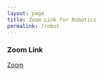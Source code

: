 ```yaml
---
layout: page
title: Zoom Link for Robotics
permalink: /robot
---
```


### Zoom Link

[Zoom](https://us02web.zoom.us/j/89632071899?pwd=ellCOFNneDFFb1RYQzViSUJKK29Vdz09)

